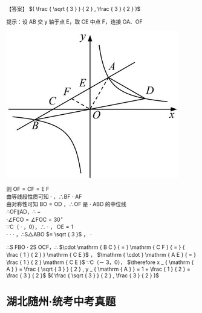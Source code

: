 【答案】 $( \frac { \sqrt { 3 } } { 2 } , \frac { 3 } { 2 } )$

提示：设 AB 交 y 轴于点 E，取 CE 中点 F，连接 OA、OF

![](<../../qs_image_DB/专题1-4_一文搞定反比例函数7个模型，13类题型（解析版）_/0a63427712a223558128361a6f4ba31c379aa77b032627fa8e35439b49d8280f.jpg>)

则 ${ \mathrm { O F } } { = } { \mathrm { C F } } { = } \mathrm { E }$ F  
由等线段性质可知 $\cdot$ ，∴BF $\cdot$ AF  
由对称性可知 $\mathrm { B O = O D }$ ，∴OF 是 $\cdot$ ABD 的中位线  
∴OF∥AD，∴ $-$   
$\cdot \angle \mathrm { F C O } = \angle \mathrm { F O C } = 3 0 ^ { \circ }$   
∵C（ $\cdot$ ，0），∴ $\cdot$ ， $\mathrm { O E } = 1$   
$\cdot$ $\cdot$ $\cdot$ ，∴S△ABO $= \sqrt { 3 }$ ， $\cdot$

∴S FBO $\cdot$ 2S OCF，∴ $\cdot \mathrm { B C } { = } \mathrm { C F } { = } { \frac { 1 } { 2 } } \mathrm { C E }$ ， $\mathrm { \cdot } \mathrm { A E } { = } \frac { 1 } { 2 } \mathrm { C E }$ ∵C（－ 3，0）， $\therefore x _ { \mathrm { A } } = \frac { \sqrt { 3 } } { 2 } , y _ { \mathrm { A } } = 1 + \frac { 1 } { 2 } = \frac { 3 } { 2 }$ $( \frac { \sqrt { 3 } } { 2 } , \frac { 3 } { 2 } )$

# 湖北随州·统考中考真题
